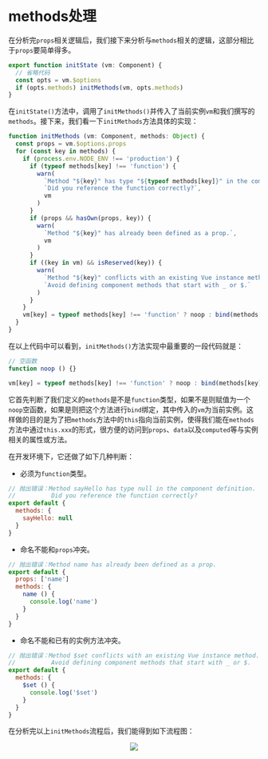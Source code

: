 # methods处理
在分析完`props`相关逻辑后，我们接下来分析与`methods`相关的逻辑，这部分相比于`props`要简单得多。
```js
export function initState (vm: Component) {
  // 省略代码
  const opts = vm.$options
  if (opts.methods) initMethods(vm, opts.methods)
}
```
在`initState()`方法中，调用了`initMethods()`并传入了当前实例`vm`和我们撰写的`methods`。接下来，我们看一下`initMethods`方法具体的实现：
```js
function initMethods (vm: Component, methods: Object) {
  const props = vm.$options.props
  for (const key in methods) {
    if (process.env.NODE_ENV !== 'production') {
      if (typeof methods[key] !== 'function') {
        warn(
          `Method "${key}" has type "${typeof methods[key]}" in the component definition. ` +
          `Did you reference the function correctly?`,
          vm
        )
      }
      if (props && hasOwn(props, key)) {
        warn(
          `Method "${key}" has already been defined as a prop.`,
          vm
        )
      }
      if ((key in vm) && isReserved(key)) {
        warn(
          `Method "${key}" conflicts with an existing Vue instance method. ` +
          `Avoid defining component methods that start with _ or $.`
        )
      }
    }
    vm[key] = typeof methods[key] !== 'function' ? noop : bind(methods[key], vm)
  }
}
```
在以上代码中可以看到，`initMethods()`方法实现中最重要的一段代码就是：
```js
// 空函数
function noop () {}

vm[key] = typeof methods[key] !== 'function' ? noop : bind(methods[key], vm)
```
它首先判断了我们定义的`methods`是不是`function`类型，如果不是则赋值为一个`noop`空函数，如果是则把这个方法进行`bind`绑定，其中传入的`vm`为当前实例。这样做的目的是为了把`methods`方法中的`this`指向当前实例，使得我们能在`methods`方法中通过`this.xxx`的形式，很方便的访问到`props`、`data`以及`computed`等与实例相关的属性或方法。

在开发环境下，它还做了如下几种判断：
* 必须为`function`类型。
```js
// 抛出错误：Method sayHello has type null in the component definition. 
//          Did you reference the function correctly?
export default {
  methods: {
    sayHello: null
  }
}
```
* 命名不能和`props`冲突。
```js
// 抛出错误：Method name has already been defined as a prop.
export default {
  props: ['name']
  methods: {
    name () {
      console.log('name')
    }
  }
}
```
* 命名不能和已有的实例方法冲突。
```js
// 抛出错误：Method $set conflicts with an existing Vue instance method. 
//          Avoid defining component methods that start with _ or $.
export default {
  methods: {
    $set () {
      console.log('$set')
    }
  }
}
```

在分析完以上`initMethods`流程后，我们能得到如下流程图：
<div style="text-align:center">
  <img src="../../images/vueAnalysis/methods.png">
</div>